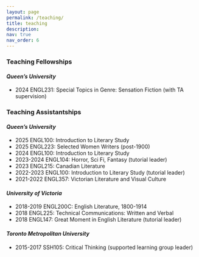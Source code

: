 ```yaml
---
layout: page
permalink: /teaching/
title: teaching
description: 
nav: true
nav_order: 6
---
```


<h3><b>Teaching Fellowships</b></h3>
<h4><i>Queen’s University</i></h4>
<ul>
  <li>2024  ENGL231: Special Topics in Genre: Sensation Fiction (with TA supervision)</li>
</ul>

<h3><b>Teaching Assistantships</b></h3>
<h4><i>Queen’s University</i></h4>
<ul>
  <li>2025  ENGL100: Introduction to Literary Study</li>
  <li>2025	ENGL223: Selected Women Writers (post-1900)</li>
  <li>2024	ENGL100: Introduction to Literary Study</li>
  <li>2023-2024	ENGL104: Horror, Sci Fi, Fantasy (tutorial leader)</li>
  <li>2023	ENGL215: Canadian Literature</li>
  <li>2022-2023	ENGL100: Introduction to Literary Study (tutorial leader)</li>
  <li>2021-2022	ENGL357: Victorian Literature and Visual Culture</li>
</ul>
<h4><i>University of Victoria</i></h4>
<ul>
  <li>2018-2019	ENGL200C: English Literature, 1800-1914</li>
  <li>2018	ENGL225: Technical Communications: Written and Verbal</li>
  <li>2018	ENGL147: Great Moment in English Literature (tutorial leader)</li>
</ul>
<h4><i>Toronto Metropolitan University</i></h4>
<ul>
  <li>2015-2017	SSH105: Critical Thinking (supported learning group leader)</li>
</ul>
